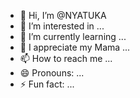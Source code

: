 - 👋 Hi, I’m @NYATUKA
- 👀 I’m interested in ...
- 🌱 I’m currently learning ...
- 💞️ I appreciate my Mama ...
- 📫 How to reach me ...
- 😄 Pronouns: ...
- ⚡ Fun fact: ...

<!---
YATUKA/YATUKA is a ✨ special ✨ repository because its `README.md` (this file) appears on your GitHub profile.
You can click the Preview link to take a look at your changes.
--->
